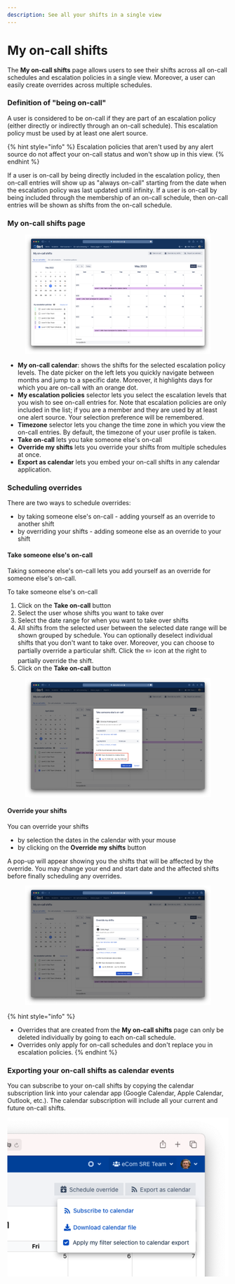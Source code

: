 ```yaml
---
description: See all your shifts in a single view
---
```


# My on-call shifts

The **My on-call shifts** page allows users to see their shifts across all on-call schedules and escalation policies in a single view. Moreover,  a user can easily create overrides across multiple schedules.

### Definition of "being on-call"

A user is considered to be on-call if they are part of an escalation policy (either directly or indirectly through an on-call schedule). This escalation policy must be used by at least one alert source.&#x20;

{% hint style="info" %}
Escalation policies that aren't used by any alert source do not affect your on-call status and won't show up in this view.
{% endhint %}

If a user is on-call by being directly included in the escalation policy, then on-call entries will show up as "always on-call" starting from the date when the escalation policy was last updated until infinity. If a user is on-call by being included through the membership of an on-call schedule, then on-call entries will be shown as shifts from the on-call schedule.

### My on-call shifts page

<figure><img src="../../.gitbook/assets/image (43).png" alt=""><figcaption></figcaption></figure>

* **My on-call calendar**: shows the shifts for the selected escalation policy levels. The date picker on the left lets you quickly navigate between months and jump to a specific date. Moreover, it highlights days for which you are on-call with an orange dot.
* **My escalation policies** selector lets you select the escalation levels that you wish to see on-call entries for. Note that escalation policies are only included in the list; if you are a member and they are used by at least one alert source. Your selection preference will be remembered.
* **Timezone** selector lets you change the time zone in which you view the on-call entries. By default, the timezone of your user profile is taken.
* **Take on-call** lets you take someone else's on-call
* **Override my shifts** lets you override your shifts from multiple schedules at once.&#x20;
* **Export as calendar** lets you embed your on-call shifts in any calendar application.&#x20;

### Scheduling overrides

There are two ways to schedule overrides:

* by taking someone else's on-call - adding yourself as an override to another shift
* by overriding your shifts  - adding someone else as an override to your shift

#### Take someone else's on-call

Taking someone else's on-call lets you add yourself as an override for someone else's on-call.

To take someone else's on-call

1. Click on the **Take on-call** button
2. Select the user whose shifts you want to take over
3. Select the date range for when you want to take over shifts
4. All shifts from the selected user between the selected date range will be shown grouped by schedule. You can optionally deselect individual shifts that you don't want to take over. Moreover, you can choose to partially override a particular shift. Click the :pencil2: icon at the right to partially override the shift.
5. Click on the **Take on-call** button

<figure><img src="../../.gitbook/assets/Screenshot 2023-04-24 at 22.34.08.png" alt=""><figcaption></figcaption></figure>

#### Override your shifts

You can override your shifts

* by selection the dates in the calendar with your mouse
* by clicking on the **Override my shifts** button

A pop-up will appear showing you the shifts that will be affected by the override. You may change your end and start date and the affected shifts before finally scheduling any overrides.

<figure><img src="../../.gitbook/assets/image (158).png" alt=""><figcaption></figcaption></figure>

{% hint style="info" %}
* Overrides that are created from the **My on-call shifts** page can only be deleted individually by going to each on-call schedule.
* Overrides only apply for on-call schedules and don't replace you in escalation policies.
{% endhint %}

### Exporting your on-call shifts as calendar events

You can subscribe to your on-call shifts by copying the calendar subscription link into your calendar app (Google Calendar, Apple Calendar, Outlook, etc.). The calendar subscription will include all your current and future on-call shifts.

![](<../../.gitbook/assets/Screenshot 2021-08-04 at 17.26.55.png>)

